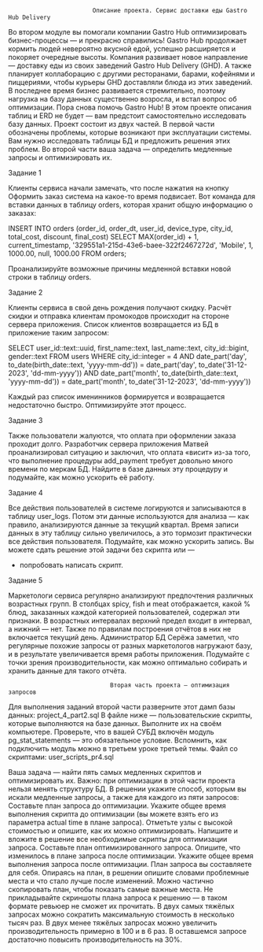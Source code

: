                             Описание проекта. Cервис доставки еды Gastro Hub Delivery
Во втором модуле вы помогали компании Gastro Hub оптимизировать бизнес-процессы — и прекрасно справились! Gastro Hub продолжает кормить людей невероятно вкусной едой, 
успешно расширяется и покоряет очередные высоты. Компания развивает новое направление — доставку еды из своих заведений Gastro Hub Delivery (GHD). А также планирует коллаборацию с другими ресторанами,
барами, кофейнями и пиццериями, чтобы курьеры GHD доставляли блюда из этих заведений. В последнее время бизнес развивается стремительно, поэтому нагрузка на базу данных существенно возросла, 
и встал вопрос об оптимизации. Пора снова помочь Gastro Hub! В этом проекте описания таблиц и ERD не будет — вам предстоит самостоятельно исследовать базу данных.
Проект состоит из двух частей. В первой части обозначены проблемы, которые возникают при эксплуатации системы. Вам нужно исследовать таблицы БД и предложить решения этих проблем. 
Во второй части ваша задача — определить медленные запросы и оптимизировать их.

Задание 1

Клиенты сервиса начали замечать, что после нажатия на кнопку Оформить заказ система на какое-то время подвисает. 
Вот команда для вставки данных в таблицу orders, которая хранит общую информацию о заказах:

INSERT INTO orders
    (order_id, order_dt, user_id, device_type, city_id, total_cost, discount, 
    final_cost)
SELECT MAX(order_id) + 1, current_timestamp, 
    '329551a1-215d-43e6-baee-322f2467272d', 
    'Mobile', 1, 1000.00, null, 1000.00
FROM orders; 

Проанализируйте возможные причины медленной вставки новой строки в таблицу orders.

Задание 2

Клиенты сервиса в свой день рождения получают скидку. Расчёт скидки и отправка клиентам промокодов происходит на стороне сервера приложения. Список клиентов возвращается из БД в приложение таким запросом:

SELECT user_id::text::uuid, first_name::text, last_name::text, 
    city_id::bigint, gender::text
FROM users
WHERE city_id::integer = 4
    AND date_part('day', to_date(birth_date::text, 'yyyy-mm-dd')) 
        = date_part('day', to_date('31-12-2023', 'dd-mm-yyyy'))
    AND date_part('month', to_date(birth_date::text, 'yyyy-mm-dd')) 
        = date_part('month', to_date('31-12-2023', 'dd-mm-yyyy')) 

Каждый раз список именинников формируется и возвращается недостаточно быстро. Оптимизируйте этот процесс.

Задание 3

Также пользователи жалуются, что оплата при оформлении заказа проходит долго.
Разработчик сервера приложения Матвей проанализировал ситуацию и заключил, что оплата «висит» из-за того, что выполнение процедуры add_payment требует довольно много времени по меркам БД. 
Найдите в базе данных эту процедуру и подумайте, как можно ускорить её работу.

Задание 4

Все действия пользователей в системе логируются и записываются в таблицу user_logs. Потом эти данные используются для анализа — как правило, анализируются данные за текущий квартал.
Время записи данных в эту таблицу сильно увеличилось, а это тормозит практически все действия пользователя. Подумайте, как можно ускорить запись. Вы можете сдать решение этой задачи без скрипта или — 
- попробовать написать скрипт.

Задание 5

Маркетологи сервиса регулярно анализируют предпочтения различных возрастных групп.
В столбцах spicy, fish и meat отображается, какой % блюд, заказанных каждой категорией пользователей, содержал эти признаки.
В возрастных интервалах верхний предел входит в интервал, а нижний — нет.
Также по правилам построения отчётов в них не включается текущий день.
Администратор БД Серёжа заметил, что регулярные похожие запросы от разных маркетологов нагружают базу, и в результате увеличивается время работы приложения.
Подумайте с точки зрения производительности, как можно оптимально собирать и хранить данные для такого отчёта.

                                 Вторая часть проекта — оптимизация запросов
                                 
Для выполнения заданий второй части разверните этот дамп базы данных:
project_4_part2.sql
В файле ниже — пользовательские скрипты, которые выполняются на базе данных. Выполните их на своём компьютере. Проверьте, что в вашей СУБД включён модуль pg_stat_statements — это обязательное условие.
Вспомнить, как подключить модуль можно в третьем уроке третьей темы.
Файл со скриптами:
user_scripts_pr4.sql

Ваша задача — найти пять самых медленных скриптов и оптимизировать их. Важно: при оптимизации в этой части проекта нельзя менять структуру БД.
В решении укажите способ, которым вы искали медленные запросы, а также для каждого из пяти запросов:
Составьте план запроса до оптимизации.
Укажите общее время выполнения скрипта до оптимизации (вы можете взять его из параметра actual time в плане запроса).
Отметьте узлы с высокой стоимостью и опишите, как их можно оптимизировать.
Напишите и вложите в решение все необходимые скрипты для оптимизации запроса.
Составьте план оптимизированного запроса.
Опишите, что изменилось в плане запроса после оптимизации.
Укажите общее время выполнения запроса после оптимизации.
План запроса вы составляете для себя. Опираясь на план, в решении опишите словами проблемные места и что стало лучше после изменений. Можно частично скопировать план, чтобы показать самые важные места. 
Не прикладывайте скриншоты плана запроса к решению — в таком формате ревьюер не сможет их прочитать.
В двух самых тяжёлых запросах можно сократить максимальную стоимость в несколько тысяч раз. В двух менее тяжёлых запросах можно увеличить производительность примерно в 100 и в 6 раз.
В оставшемся запросе достаточно повысить производительность на 30%.
